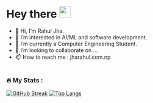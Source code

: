 <h1>
  Hey there
  <img src="https://media.giphy.com/media/hvRJCLFzcasrR4ia7z/giphy.gif" width="30px"/>
</h1>

- 👋 Hi, I’m Rahul Jha.
- 👀 I’m interested in AI/ML and software development.
- 🌱 I’m currently a Computer Engineering Student.
- 💞️ I’m looking to collaborate on ...
- 📫 How to reach me : jharahul.com.np

<!---
jharahul968/jharahul968 is a ✨ special ✨ repository because its `README.md` (this file) appears on your GitHub profile.
You can click the Preview link to take a look at your changes.
--->

<img src="https://komarev.com/ghpvc/?username=jharahul968&style=flat-square&color=blue" alt=""/>

### :fire: My Stats :
[![GitHub Streak](http://github-readme-streak-stats.herokuapp.com?user=jharahul968&theme=dark&background=000000)](https://git.io/streak-stats)
[![Top Langs](https://github-readme-stats.vercel.app/api/top-langs/?username=jharahul968&layout=compact&theme=vision-friendly-dark)](https://github.com/anuraghazra/github-readme-stats)
